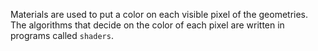 Materials are used to put a color on each visible pixel of the geometries. The algorithms that decide on the color of each pixel are written in programs called `shaders`.